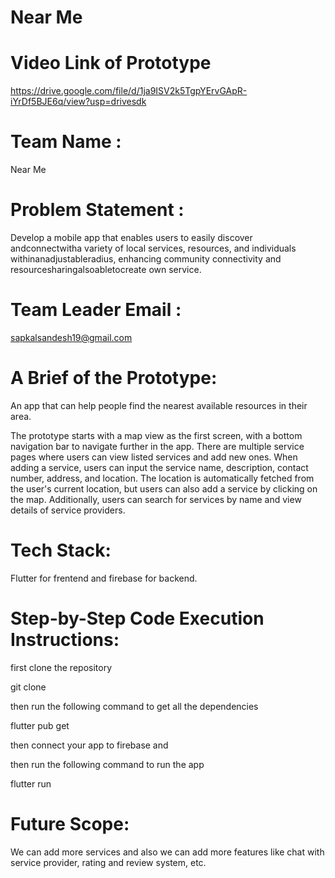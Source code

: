 # Near Me

# Video Link of Prototype

<a>https://drive.google.com/file/d/1ja9ISV2k5TgpYErvGApR-iYrDf5BJE6q/view?usp=drivesdk<a/>

# Team Name : 
Near Me

# Problem Statement :
Develop a mobile app that enables users to easily discover andconnectwitha variety of local services, resources, and individuals withinanadjustableradius, enhancing community connectivity and resourcesharingalsoabletocreate own service.

# Team Leader Email :
sapkalsandesh19@gmail.com

# A Brief of the Prototype:

An app that can help people find the nearest available resources in their area.

The prototype starts with a map view as the first screen, with a bottom navigation bar to navigate further in the app. There are multiple service pages where users can view listed services and add new ones. When adding a service, users can input the service name, description, contact number, address, and location. The location is automatically fetched from the user's current location, but users can also add a service by clicking on the map. Additionally, users can search for services by name and view details of service providers.

# Tech Stack:
Flutter for frentend and firebase for backend.


# Step-by-Step Code Execution Instructions:


first clone the repository
 
git clone

then run the following command to get all the dependencies

flutter pub get

then connect your app to firebase and

then run the following command to run the app

flutter run



# Future Scope:
We can add more services and also we can add more features like chat with service provider, rating and review system, etc.
